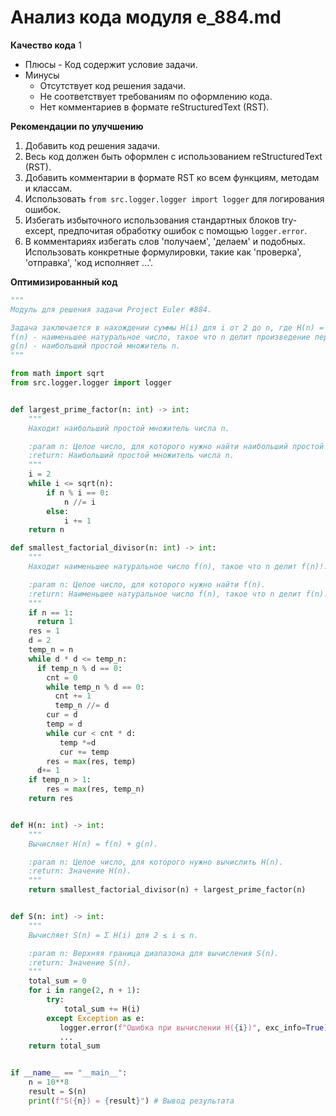 # Анализ кода модуля e_884.md

**Качество кода**
1
 -  Плюсы
        - Код содержит условие задачи.
 -  Минусы
    - Отсутствует код решения задачи.
    - Не соответствует требованиям по оформлению кода.
    - Нет комментариев в формате reStructuredText (RST).

**Рекомендации по улучшению**
1.  Добавить код решения задачи.
2.  Весь код должен быть оформлен с использованием reStructuredText (RST).
3.  Добавить комментарии в формате RST ко всем функциям, методам и классам.
4.  Использовать `from src.logger.logger import logger` для логирования ошибок.
5.  Избегать избыточного использования стандартных блоков try-except, предпочитая обработку ошибок с помощью `logger.error`.
6.  В комментариях избегать слов 'получаем', 'делаем' и подобных. Использовать конкретные формулировки, такие как 'проверка', 'отправка', 'код исполняет ...'.

**Оптимизированный код**
```python
"""
Модуль для решения задачи Project Euler #884.

Задача заключается в нахождении суммы H(i) для i от 2 до n, где H(n) = f(n) + g(n).
f(n) - наименьшее натуральное число, такое что n делит произведение первых f(n) натуральных чисел (n делит f(n)!).
g(n) - наибольший простой множитель n.
"""

from math import sqrt
from src.logger.logger import logger


def largest_prime_factor(n: int) -> int:
    """
    Находит наибольший простой множитель числа n.

    :param n: Целое число, для которого нужно найти наибольший простой множитель.
    :return: Наибольший простой множитель числа n.
    """
    i = 2
    while i <= sqrt(n):
        if n % i == 0:
            n //= i
        else:
            i += 1
    return n

def smallest_factorial_divisor(n: int) -> int:
    """
    Находит наименьшее натуральное число f(n), такое что n делит f(n)!.

    :param n: Целое число, для которого нужно найти f(n).
    :return: Наименьшее натуральное число f(n), такое что n делит f(n)!.
    """
    if n == 1:
      return 1
    res = 1
    d = 2
    temp_n = n
    while d * d <= temp_n:
      if temp_n % d == 0:
        cnt = 0
        while temp_n % d == 0:
          cnt += 1
          temp_n //= d
        cur = d
        temp = d
        while cur < cnt * d:
           temp *=d
           cur += temp
        res = max(res, temp)
      d+= 1
    if temp_n > 1:
        res = max(res, temp_n)
    return res


def H(n: int) -> int:
    """
    Вычисляет H(n) = f(n) + g(n).

    :param n: Целое число, для которого нужно вычислить H(n).
    :return: Значение H(n).
    """
    return smallest_factorial_divisor(n) + largest_prime_factor(n)


def S(n: int) -> int:
    """
    Вычисляет S(n) = Σ H(i) для 2 ≤ i ≤ n.

    :param n: Верхняя граница диапазона для вычисления S(n).
    :return: Значение S(n).
    """
    total_sum = 0
    for i in range(2, n + 1):
        try:
            total_sum += H(i)
        except Exception as e:
           logger.error(f"Ошибка при вычислении H({i})", exc_info=True)
           ...
    return total_sum


if __name__ == "__main__":
    n = 10**8
    result = S(n)
    print(f"S({n}) = {result}") # Вывод результата
```